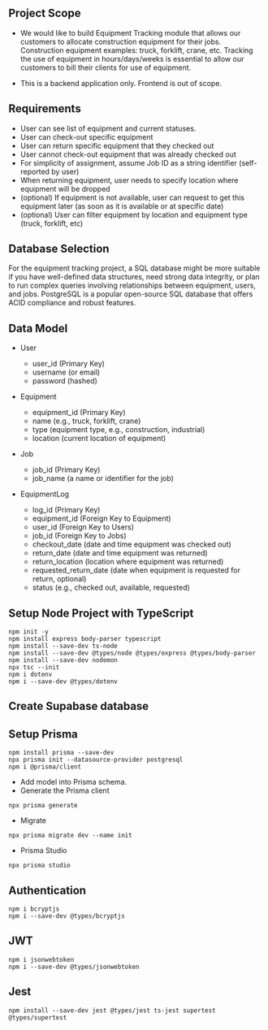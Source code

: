 ## Project Scope

- We would like to build Equipment Tracking module that allows our customers to allocate construction equipment for their jobs. Construction equipment examples: truck, forklift, crane, etc. Tracking the use of equipment in hours/days/weeks is essential to allow our customers to bill their clients for use of equipment.

- This is a backend application only. Frontend is out of scope.

## Requirements

- User can see list of equipment and current statuses.
- User can check-out specific equipment
- User can return specific equipment that they checked out
- User cannot check-out equipment that was already checked out
- For simplicity of assignment, assume Job ID as a string identifier (self-reported by user)
- When returning equipment, user needs to specify location where equipment will be dropped
- (optional) If equipment is not available, user can request to get this equipment later (as soon as it is available or at specific date)
- (optional) User can filter equipment by location and equipment type (truck, forklift, etc)

## Database Selection

For the equipment tracking project, a SQL database might be more suitable if you have well-defined data structures, need strong data integrity, or plan to run complex queries involving relationships between equipment, users, and jobs. PostgreSQL is a popular open-source SQL database that offers ACID compliance and robust features.

## Data Model

- User

  - user_id (Primary Key)
  - username (or email)
  - password (hashed)

- Equipment

  - equipment_id (Primary Key)
  - name (e.g., truck, forklift, crane)
  - type (equipment type, e.g., construction, industrial)
  - location (current location of equipment)

- Job

  - job_id (Primary Key)
  - job_name (a name or identifier for the job)

- EquipmentLog
  - log_id (Primary Key)
  - equipment_id (Foreign Key to Equipment)
  - user_id (Foreign Key to Users)
  - job_id (Foreign Key to Jobs)
  - checkout_date (date and time equipment was checked out)
  - return_date (date and time equipment was returned)
  - return_location (location where equipment was returned)
  - requested_return_date (date when equipment is requested for return, optional)
  - status (e.g., checked out, available, requested)

## Setup Node Project with TypeScript

```
npm init -y
npm install express body-parser typescript
npm install --save-dev ts-node
npm install --save-dev @types/node @types/express @types/body-parser
npm install --save-dev nodemon
npx tsc --init
npm i dotenv 
npm i --save-dev @types/dotenv
```

## Create Supabase database

## Setup Prisma

```
npm install prisma --save-dev
npx prisma init --datasource-provider postgresql
npm i @prisma/client
```

- Add model into Prisma schema.
- Generate the Prisma client
```
npx prisma generate
```

- Migrate

```
npx prisma migrate dev --name init
```

- Prisma Studio

```
npx prisma studio
```

## Authentication

```
npm i bcryptjs
npm i --save-dev @types/bcryptjs
```

## JWT

```
npm i jsonwebtoken
npm i --save-dev @types/jsonwebtoken
```

## Jest
```
npm install --save-dev jest @types/jest ts-jest supertest @types/supertest
```